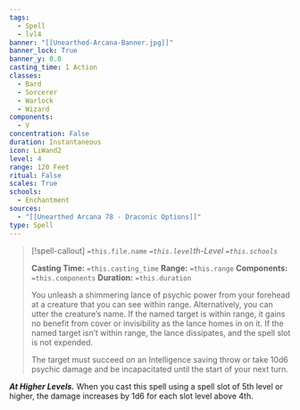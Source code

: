 ```yaml
---
tags:
  - Spell
  - lvl4
banner: "[[Unearthed-Arcana-Banner.jpg]]"
banner_lock: True
banner_y: 0.0
casting_time: 1 Action
classes:
  - Bard
  - Sorcerer
  - Warlock
  - Wizard
components:
  - V
concentration: False
duration: Instantaneous
icon: LiWand2
level: 4
range: 120 Feet
ritual: False
scales: True
schools:
  - Enchantment
sources:
  - "[[Unearthed Arcana 78 - Draconic Options]]"
type: Spell
---
```

>[!spell-callout] `=this.file.name`
>*`=this.level`th-Level `=this.schools`*
>
>**Casting Time:** `=this.casting_time`
>**Range:** `=this.range`
>**Components:** `=this.components`
>**Duration:** `=this.duration`
>
>You unleash a shimmering lance of psychic power from your forehead at a creature that you can see within range. Alternatively, you can utter the creature’s name. If the named target is within range, it gains no benefit from cover or invisibility as the lance homes in on it. If the named target isn’t within range, the lance dissipates, and the spell slot is not expended.
>
>The target must succeed on an Intelligence saving throw or take 10d6 psychic damage and be incapacitated until the start of your next turn.
>
>
***At Higher Levels.*** When you cast this spell using a spell slot of 5th level or higher, the damage increases by 1d6 for each slot level above 4th.